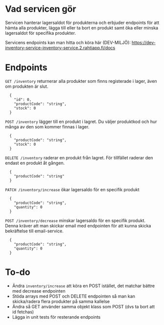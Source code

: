 # Vad servicen gör
Servicen hanterar lagersaldot för produkterna och erbjuder endpoints för att hämta alla produkter, lägga till eller ta bort en produkt samt öka eller minska lagersaldot för specifika produkter.

Servicens endpoints kan man hitta och köra här (DEV-MILJÖ): https://dev-inventory-service-inventory-service.2.rahtiapp.fi/docs 

# Endpoints
```GET /inventory``` returnerar alla produkter som finns registerade i lager, även om produkten är slut.
```
  {
    "id": 0,
    "productCode": "string",
    "stock": 0
  }
```
```POST /inventory``` lägger till en produkt i lagret. Du väljer produktkod och hur många av den som kommer finnas i lager.
```
  {
    "productCode": "string",
    "stock": 0
  }
```
```DELETE /inventory``` raderar en produkt från lagret. För tillfället raderar den endast en produkt åt gången.
```
  {
    "productCode": "string"   
  }
```
```PATCH /inventory/increase``` ökar lagersaldo för en specifik produkt
```
  {
    "productCode": "string",
    "quantity": 0
  }
```
```POST /inventory/decrease``` minskar lagersaldo för en specifik produkt. Denna kräver att man skickar email med endpointen för att kunna skicka bekräftelse till email-service. 
```
  {
    "productCode": "string",
    "quantity": 0
  }
```

# To-do
- Ändra ```inventory/increase``` att köra en POST istället, det matchar bättre med decrease endpointen
- Stöda arrays med POST och DELETE endpointen så man kan skicka/radera flera produkter på samma kallelse
- Ändra så GET använder samma objekt klass som POST (dvs ta bort att id fetchas)
- Lägga in unit tests för resterande endpoints
